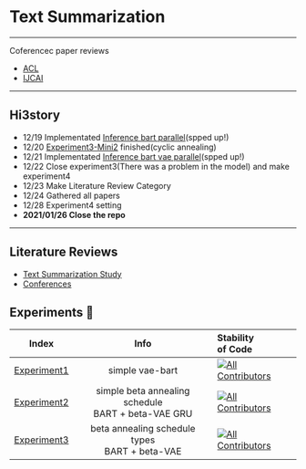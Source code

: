 # Text Summarization 
---
Coferencec paper reviews 
* [ACL](https://2021.aclweb.org/)
* [IJCAI](https://ijcai-21.org/)

---


## Hi3story

* 12/19 Implementated [Inference bart parallel](https://github.com/fxnnxc/text_summarization/blob/main/experiments/experiment3/inference/bart_base_inference_parallel.py)(spped up!)
* 12/20 [Experiment3-Mini2](https://github.com/fxnnxc/text_summarization/tree/main/experiments/experiment3#%EF%B8%8F-mini-experiments-%EF%B8%8F) finished(cyclic annealing) 
* 12/21 Implementated [Inference bart vae parallel](https://github.com/fxnnxc/text_summarization/blob/main/experiments/experiment3/inference/bart_vae_inference_parallel.py)(spped up!)
* 12/22 Close experiment3(There was a problem in the model) and make experiment4
* 12/23 Make Literature Review Category
* 12/24 Gathered all papers
* 12/28 Experiment4 setting 
* **2021/01/26 Close the repo**
---

## Literature Reviews

* [Text Summarization Study](https://github.com/fxnnxc/text_summarization/tree/main/study)
* [Conferences](https://github.com/fxnnxc/text_summarization/blob/main/study/conferences.md)


## Experiments 🥼

| Index | Info | Stability  <br/> of Code|
|:-:|:-:|:--|
|[Experiment1](https://github.com/fxnnxc/text_summarization/tree/main/experiments/experiment1)|simple vae-bart |[![All Contributors](https://img.shields.io/badge/build-Unstable-red)](#contributors-)|
|[Experiment2](https://github.com/fxnnxc/text_summarization/tree/main/experiments/experiment2)|simple beta annealing schedule <br/> BART + beta-VAE GRU |[![All Contributors](https://img.shields.io/badge/build-Unstable-red)](#contributors-)|
|[Experiment3](https://github.com/fxnnxc/text_summarization/tree/main/experiments/experiment3)|beta annealing schedule types <br/>BART + beta-VAE | [![All Contributors](https://img.shields.io/badge/build-Semi_Stable-orange)](#contributors-) |

